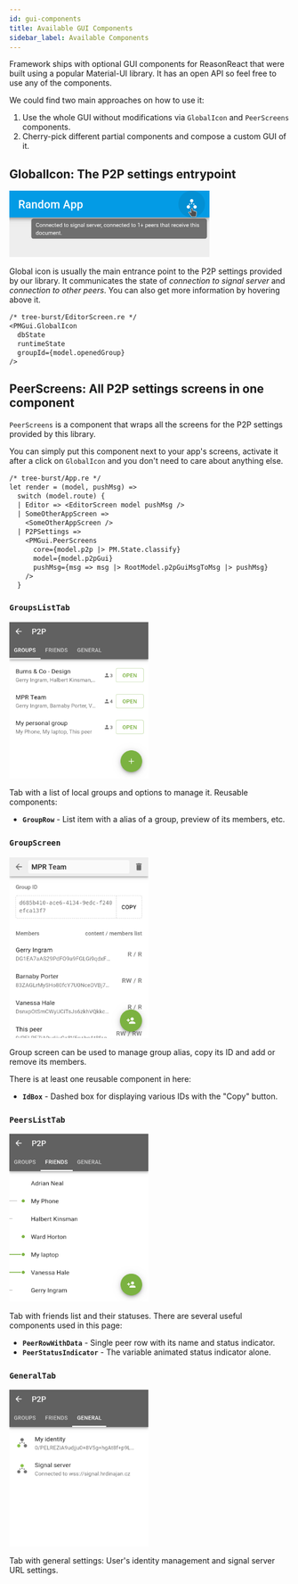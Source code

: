```yaml
---
id: gui-components
title: Available GUI Components
sidebar_label: Available Components
---
```


Framework ships with optional GUI components for ReasonReact that were built using a popular Material-UI library. It has an open API so feel free to use any of the components.

We could find two main approaches on how to use it:

1. Use the whole GUI without modifications via `GlobalIcon` and `PeerScreens` components.
2. Cherry-pick different partial components and compose a custom GUI of it.

## GlobalIcon: The P2P settings entrypoint

<img src="/img/gui_icon_tooltip.png" width="360" height="118.5">

Global icon is usually the main entrance point to the P2P settings provided by our library. It communicates the state of _connection to signal server_ and _connection to other peers_. You can also get more information by hovering above it.

```reason
/* tree-burst/EditorScreen.re */
<PMGui.GlobalIcon
  dbState
  runtimeState
  groupId={model.openedGroup}
/>
```

## PeerScreens: All P2P settings screens in one component

`PeerScreens` is a component that wraps all the screens for the P2P settings provided by this library.

You can simply put this component next to your app's screens, activate it after a click on `GlobalIcon` and you don't need to care about anything else.

```reason
/* tree-burst/App.re */
let render = (model, pushMsg) =>
  switch (model.route) {
  | Editor => <EditorScreen model pushMsg />
  | SomeOtherAppScreen =>
    <SomeOtherAppScreen />
  | P2PSettings =>
    <PMGui.PeerScreens
      core={model.p2p |> PM.State.classify}
      model={model.p2pGui}
      pushMsg={msg => msg |> RootModel.p2pGuiMsgToMsg |> pushMsg}
    />
  }
```

### `GroupsListTab`

<!-- <img src="/img/gui_groups.png" width="360" height="404" class="img-border"> -->

<img src="/img/gui_groups.png" width="250" class="img-border">

Tab with a list of local groups and options to manage it. Reusable components:

- **`GroupRow`** - List item with a alias of a group, preview of its members, etc.


### `GroupScreen`

<!-- <img src="/img/gui_group.png" width="352.5" height="457.5" class="img-border"> -->

<img src="/img/gui_group.png" width="250" class="img-border">

Group screen can be used to manage group alias, copy its ID and add or remove its members.

There is at least one reusable component in here:

- **`IdBox`** - Dashed box for displaying various IDs with the "Copy" button.


### `PeersListTab`

<img src="/img/gui_peers.png" width="250" class="img-border">

Tab with friends list and their statuses. There are several useful components used in this page:

- **`PeerRowWithData`** - Single peer row with its name and status indicator.
- **`PeerStatusIndicator`** - The variable animated status indicator alone.


### `GeneralTab`

<!-- <img src="/img/gui_general.png" width="360" height="404" class="img-border"> -->

<img src="/img/gui_general.png" width="250" class="img-border">

Tab with general settings: User's identity management and signal server URL settings.


